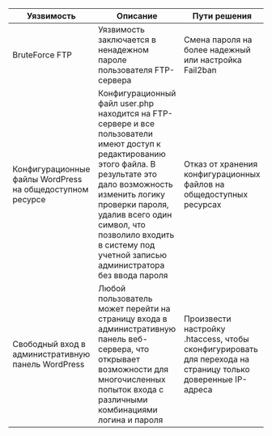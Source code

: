 | Уязвимость     | Описание                       | Пути решения             |
|----------------|--------------------------------|--------------------------|
| BruteForce FTP   | Уязвимость заключается в ненадежном пароле пользователя FTP-сервера | Смена пароля на более надежный или настройка Fail2ban|
| Конфигурационные файлы WordPress  на общедоступном ресурсе | Конфигурационный файл user.php находится на FTP-сервере и все пользователи имеют доступ к редактированию этого файла. В результате это дало возможность изменить логику проверки пароля, удалив всего один символ, что позволило входить в систему под учетной записью администратора без ввода пароля | Отказ от хранения конфигурационных файлов на общедоступных ресурсах |
|  Свободный вход в административную панель WordPress  | Любой пользователь может перейти на страницу входа в административную панель веб-сервера, что открывает возможности для многочисленных попыток входа с различными комбинациями логина и пароля | Произвести настройку .htaccess, чтобы сконфигурировать для перехода на страницу только доверенные IP-адреса |
